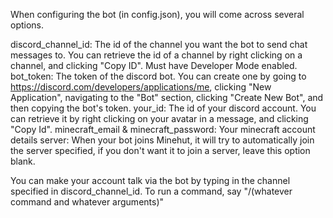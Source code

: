 When configuring the bot (in config.json), you will come across several options.

discord_channel_id: The id of the channel you want the bot to send chat messages to. You can retrieve the id of a channel by right clicking on a channel, and clicking "Copy ID". Must have Developer Mode enabled.
bot_token: The token of the discord bot. You can create one by going to https://discord.com/developers/applications/me, clicking "New Application", navigating to the "Bot" section, clicking "Create New Bot", and then copying the bot's token.
your_id: The id of your discord account. You can retrieve it by right clicking on your avatar in a message, and clicking "Copy Id".
minecraft_email & minecraft_password: Your minecraft account details
server: When your bot joins Minehut, it will try to automatically join the server specified, if you don't want it to join a server, leave this option blank.

You can make your account talk via the bot by typing in the channel specified in discord_channel_id. To run a command, say "/(whatever command and whatever arguments)"